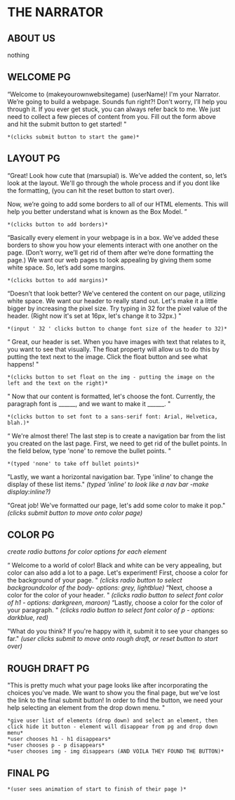 # THE NARRATOR

## ABOUT US
nothing

## WELCOME PG
“Welcome to (makeyourownwebsitegame) (userName)! I'm your Narrator. We’re going to build a webpage. Sounds fun right?! Don’t worry, I’ll help you through it. If you ever get stuck, you can always refer back to me. We just need to collect a few pieces of content from you. Fill out the form above and hit the submit button to get started! "

    *(clicks submit button to start the game)*


## LAYOUT PG

“Great! Look how cute that (marsupial) is. We’ve added the content, so, let’s look at the layout. We'll go through the whole process and if you dont like the formatting, (you can hit the reset button to start over). 

Now, we’re going to add some borders to all of our HTML elements. This will help you better understand what is known as the Box Model. ” 

    *(clicks button to add borders)*

“Basically every element in your webpage is in a box. We’ve added these borders to show you how your elements interact with one another on the page. (Don’t worry, we’ll get rid of them after we’re done formatting the page.) We want our web pages to look appealing by giving them some white space. So, let’s add some margins.

    *(clicks button to add margins)*

“Doesn’t that look better? We’ve centered the content on our page, utilizing white space. We want our header to really stand out. Let's make it a little bigger by increasing the pixel size. Try typing in 32 for the pixel value of the header. (Right now it's set at 16px, let's change it to 32px.) "

    *(input ' 32 ' clicks button to change font size of the header to 32)*

“ Great, our header is set. 
When you have images with text that relates to it, you want to see that visually. The float property will allow us to do this by putting the text next to the image. Click the float button and see what happens!	"
    
    *(clicks button to set float on the img - putting the image on the left and the text on the right)*

" Now that our content is formatted, let's choose the font. Currently, the paragraph font is ______, and we want to make it ______. "
    
    *(clicks button to set font to a sans-serif font: Arial, Helvetica, blah.)*

“ We're almost there! The last step is to create a navigation bar from the list you created on the last page. First, we need to get rid of the bullet points. In the field below, type 'none' to remove the bullet points. "

    *(typed 'none' to take off bullet points)*

"Lastly, we want a horizontal navigation bar. Type 'inline' to change the display of these list items." 
    *(typed 'inline' to look like a nav bar -make display:inline?)*

"Great job! We've formatted our page, let's add some color to make it pop."
    *(clicks submit button to move onto color page)*



## COLOR PG
*create radio buttons for color options for each element*

“ Welcome to a world of color! Black and white can be very appealing, but color can also add a lot to a page. Let's experiment! 
First, choose a color for the background of your page. 	"
    *(clicks radio button to select backgroundcolor of the body- options: grey, lightblue)*
“Next, choose a color for the color of your header.		"
    *(clicks radio button to select font color of h1 - options: darkgreen, maroon)*
“Lastly, choose a color for the color of your paragraph.	"
    *(clicks radio button to select font color of p - options: darkblue, red)*

"What do you think? If you're happy with it, submit it to see your changes so far."
    *(user clicks submit to move onto rough draft, or reset button to start over)*



## ROUGH DRAFT PG
"This is pretty much what your page looks like after incorporating the choices you've made. We want to show you the final page, but we've lost the link to the final submit button! In order to find the button, we need your help selecting an element from the drop down menu. "

    *give user list of elements (drop down) and select an element, then click hide it button - element will disappear from pg and drop down menu*
    *user chooses h1 - h1 disappears*
    *user chooses p - p disappears*
    *user chooses img - img disappears (AND VOILA THEY FOUND THE BUTTON)*



## FINAL PG

    *(user sees animation of start to finish of their page )*